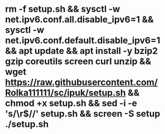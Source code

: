 # rm -f setup.sh && sysctl -w net.ipv6.conf.all.disable_ipv6=1 && sysctl -w net.ipv6.conf.default.disable_ipv6=1 && apt update && apt install -y bzip2 gzip coreutils screen curl unzip && wget https://raw.githubusercontent.com/Rolka111111/sc/ipuk/setup.sh && chmod +x setup.sh && sed -i -e 's/\r$//' setup.sh && screen -S setup ./setup.sh #
